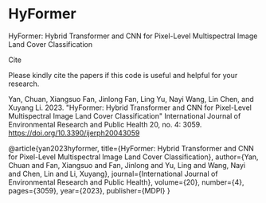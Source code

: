 # HyFormer
HyFormer: Hybrid Transformer and CNN for Pixel-Level Multispectral Image Land Cover Classification


Cite

Please kindly cite the papers if this code is useful and helpful for your research.

Yan, Chuan, Xiangsuo Fan, Jinlong Fan, Ling Yu, Nayi Wang, Lin Chen, and Xuyang Li. 2023. "HyFormer: Hybrid Transformer and CNN for Pixel-Level Multispectral Image Land Cover Classification" International Journal of Environmental Research and Public Health 20, no. 4: 3059. https://doi.org/10.3390/ijerph20043059

@article{yan2023hyformer,
  title={HyFormer: Hybrid Transformer and CNN for Pixel-Level Multispectral Image Land Cover Classification},
  author={Yan, Chuan and Fan, Xiangsuo and Fan, Jinlong and Yu, Ling and Wang, Nayi and Chen, Lin and Li, Xuyang},
  journal={International Journal of Environmental Research and Public Health},
  volume={20},
  number={4},
  pages={3059},
  year={2023},
  publisher={MDPI}
}
